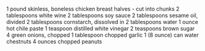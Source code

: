1 pound skinless, boneless chicken breast halves - cut into chunks
2 tablespoons white wine
2 tablespoons soy sauce
2 tablespoons sesame oil, divided
2 tablespoons cornstarch, dissolved in 2 tablespoons water
1 ounce hot chile paste
1 teaspoon distilled white vinegar
2 teaspoons brown sugar
4 green onions, chopped
1 tablespoon chopped garlic
1 (8 ounce) can water chestnuts
4 ounces chopped peanuts